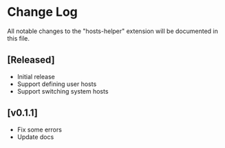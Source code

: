 # Change Log

All notable changes to the "hosts-helper" extension will be documented in this file.

## [Released]

- Initial release
- Support defining user hosts
- Support switching system hosts

## [v0.1.1]

- Fix some errors
- Update docs
